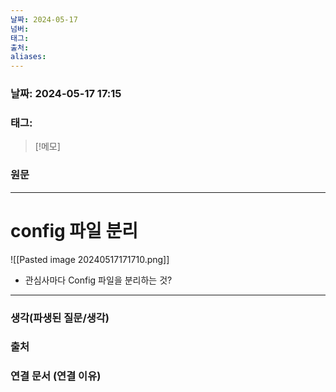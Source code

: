 ```yaml
---
날짜: 2024-05-17
넘버: 
태그: 
출처: 
aliases:
---
```

### 날짜:  2024-05-17 17:15

### 태그:

>[!메모]
>

### 원문
---
# config 파일 분리
![[Pasted image 20240517171710.png]]
- 관심사마다 Config 파일을 분리하는 것?
---
### 생각(파생된 질문/생각)

### 출처

### 연결 문서 (연결 이유)
